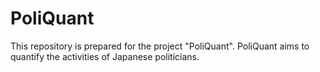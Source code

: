 # PoliQuant
This repository is prepared for the project "PoliQuant".
PoliQuant aims to quantify the activities of Japanese politicians.